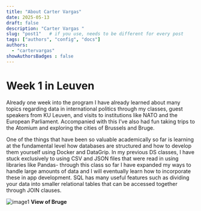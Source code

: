 ```yaml
---
title: "About Carter Vargas"
date: 2025-05-13
draft: false
description: "Carter Vargas "
slug: "post1"   # if you use, needs to be different for every post
tags: ["authors", "config", "docs"]
authors:
  - "cartervargas"
showAuthorsBadges : false
---
```


# Week 1 in Leuven

Already one week into the program I have already learned about many topics regarding data in international politics through my classes, guest speakers from KU Leuven, and visits to institutions like NATO and the European Parliament. Accompanied with this I’ve also had fun taking trips to the Atomium and exploring the cities of Brussels and Bruge.

One of the things that have been so valuable academically so far is learning at the fundamental level how databases are structured and how to develop them yourself using Docker and DataGrip. In my previous DS classes, I have stuck exclusively to using CSV  and JSON files that were read in using libraries like Pandas- through this class so far I have expanded my ways to handle large amounts of data and I will eventually learn how to incorporate these in app development. SQL has many useful features such as dividing your data into smaller relational tables that can be accessed together through JOIN clauses.

![image1](https://i.ibb.co/tw60rHC2/IMG-0626.jpg)
**View of Bruge**
